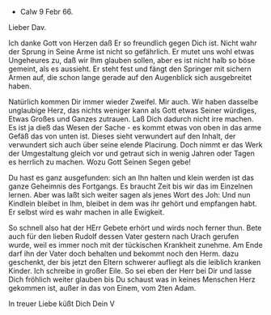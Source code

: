 + Calw 9 Febr 66.

Lieber Dav.

Ich danke Gott von Herzen daß Er so freundlich gegen Dich ist. Nicht wahr der Sprung in Seine Arme ist nicht so gefährlich. Er mutet uns wohl etwas Ungeheures zu, daß wir Ihm glauben sollen, aber es ist nicht halb so böse gemeint, als es aussieht. Er steht fest und fängt den Springer mit sichern Armen auf, die schon lange gerade auf den Augenblick sich ausgebreitet haben.

Natürlich kommen Dir immer wieder Zweifel. Mir auch. Wir haben dasselbe unglaubige Herz, das nichts weniger kann als Gott etwas Seiner würdiges, Etwas Großes und Ganzes zutrauen. Laß Dich dadurch nicht irre machen. Es ist ja dieß das Wesen der Sache - es kommt etwas von oben in das arme Gefäß das von unten ist. Dieses sieht verwundert auf den Inhalt, der verwundert sich auch über seine elende Placirung. Doch nimmt er das Werk der Umgestaltung gleich vor und getraut sich in wenig Jahren oder Tagen es herrlich zu machen. Wozu Gott Seinen Segen gebe!

Du hast es ganz ausgefunden: sich an Ihn halten und klein werden ist das ganze Geheimnis des Fortgangs. Es braucht Zeit bis wir das im Einzelnen lernen. Aber was laßt sich weiter sagen als jenes Wort des Joh: Und nun Kindlein bleibet in Ihm, bleibet in dem was ihr gehört und empfangen habt. Er selbst wird es wahr machen in alle Ewigkeit.

So schnell also hat der HErr Gebete erhört und wirds noch ferner thun. Bete auch für den lieben Rudolf dessen Vater gestern nach Urach gerufen wurde, weil es immer noch mit der tückischen Krankheit zunehme. Am Ende darf ihn der Vater doch behalten und bekommt noch den Herm. dazu geschenkt, der bis jetzt den Eltern schwerer aufliegt als die leiblich kranken Kinder. 
Ich schreibe in großer Eile. So sei eben der Herr bei Dir und lasse Dich fröhlich weiter glauben bis Du schaust was in keines Menschen Herz gekommen ist, außer in das von Einem, vom 2ten Adam.

 In treuer Liebe küßt Dich
 Dein V
